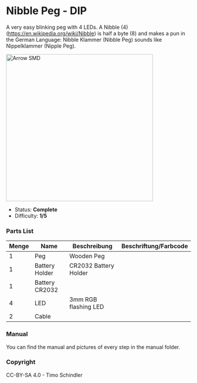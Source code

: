 # Nibble Peg - DIP
A very easy blinking peg with 4 LEDs. A Nibble (4) (https://en.wikipedia.org/wiki/Nibble) is half a byte (8) and makes a pun in the German Language: Nibble Klammer (Nibble Peg) sounds like Nippelklammer (Nipple Peg).

<img src="manual/images/DSC04802.jpg" width=400px alt="Arrow SMD">

- Status: **Complete**
- Difficulty: **1/5**

### Parts List

| Menge | Name            | Beschreibung                       | Beschriftung/Farbcode |
|-------|-----------------|------------------------------------|-----------------------|
| 1     | Peg             | Wooden Peg		               |                       |
| 1     | Battery Holder  | CR2032 Battery Holder	       |                       |
| 1     | Battery CR2032  |                                    |                       |
| 4     | LED             | 3mm RGB flashing LED               |                       |
| 2     | Cable           |                                    |                       |

### Manual
You can find the manual and pictures of every step in the manual folder.

### Copyright
CC-BY-SA 4.0 - Timo Schindler

